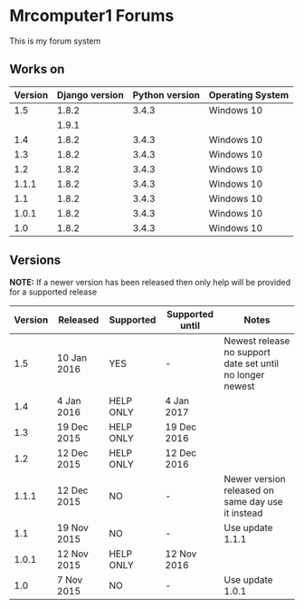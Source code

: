 # Mrcomputer1 Forums
This is my forum system

## Works on
Version | Django version | Python version | Operating System
------- | -------------- | -------------- | ----------------
1.5     | 1.8.2          | 3.4.3          | Windows 10
        | 1.9.1          |                |
1.4     | 1.8.2          | 3.4.3          | Windows 10
1.3     | 1.8.2          | 3.4.3          | Windows 10
1.2     | 1.8.2          | 3.4.3          | Windows 10
1.1.1   | 1.8.2          | 3.4.3          | Windows 10
1.1     | 1.8.2          | 3.4.3          | Windows 10
1.0.1   | 1.8.2          | 3.4.3          | Windows 10
1.0     | 1.8.2          | 3.4.3          | Windows 10

## Versions
<B>NOTE:</b> If a newer version has been released then only help will be provided for a supported release 

Version | Released             | Supported | Supported until | Notes
------- | -------------------- | --------- | --------------- | -------------------------
1.5     | 10 Jan 2016          | YES       | -               | Newest release no support date set until no longer newest
1.4     | 4 Jan 2016           | HELP ONLY | 4 Jan 2017      | 
1.3     | 19 Dec 2015          | HELP ONLY | 19 Dec 2016     | 
1.2     | 12 Dec 2015          | HELP ONLY | 12 Dec 2016     | 
1.1.1   | 12 Dec 2015          | NO        | -               | Newer version released on same day use it instead
1.1     | 19 Nov 2015          | NO        | -               | Use update 1.1.1
1.0.1   | 12 Nov 2015          | HELP ONLY | 12 Nov 2016     | 
1.0     | 7 Nov 2015           | NO        | -               | Use update 1.0.1
